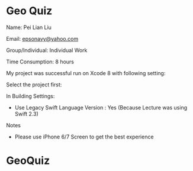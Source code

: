 Geo Quiz
=======

Name: Pei Lian Liu

Email: epsonavy@yahoo.com

Group/Individual: Individual Work

Time Consumption: 8 hours


My project was successful run on Xcode 8 with following setting:

Select the project first:


In Building Settings: 

- Use Legacy Swift Language Version : Yes (Because Lecture was using Swift 2.3)


Notes
- Please use iPhone 6/7 Screen to get the best experience

# GeoQuiz
